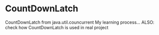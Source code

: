 # CountDownLatch
CountDownLatch from java.util.councurrent
My learning process...
ALSO: check how CountDownLatch is used in real project
